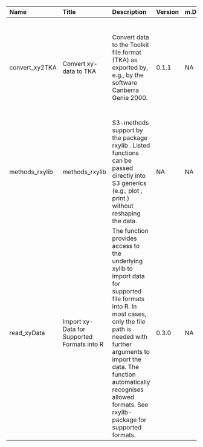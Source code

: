 

| Name           | Title                                       | Description                                                                                                                                                                                                                                                                                        | Version | m.Date | m.Time | Author                                                                                                                                                         | Citation                                                                                                                                                                                                                                                       |
|:---------------|:--------------------------------------------|:---------------------------------------------------------------------------------------------------------------------------------------------------------------------------------------------------------------------------------------------------------------------------------------------------|:--------|:-------|:-------|:---------------------------------------------------------------------------------------------------------------------------------------------------------------|:---------------------------------------------------------------------------------------------------------------------------------------------------------------------------------------------------------------------------------------------------------------|
| convert_xy2TKA | Convert xy-data to TKA                      | Convert data to the Toolkit file format (TKA) as exported by, e.g., by the software Canberra Genie 2000.                                                                                                                                                                                           | 0.1.1   | NA     | NA     | Sebastian Kreutzer, Institute of Geography, Universität Heidelberg, Germany -                                                                               | Kreutzer, S., 2024. convert_xy2TKA(): Convert xy-data to TKA. Function version 0.1.1. In: Kreutzer, S., Friedrich, J., 2024. rxylib: Import XY-Data into R . R package version 0.2.15.9000-1. https://r-lum.github.io/rxylib/                                  |
| methods_rxylib | methods_rxylib                              | S3-methods support by the package  rxylib . Listed functions can be passed directly into S3 generics (e.g.,  plot ,  print ) without reshaping the data.                                                                                                                                           | NA      | NA     | NA     | NA                                                                                                                                                             | NA                                                                                                                                                                                                                                                             |
| read_xyData    | Import xy-Data for Supported Formats into R | The function provides access to the underlying  xylib  to import data for supported file formats into R. In most cases, only the file path is needed with further arguments to import the data. The function automatically recognises allowed formats. See  rxylib-package  for supported formats. | 0.3.0   | NA     | NA     | Sebastian Kreutzer, Institute of Geography, Ruprecht-Karl-University of Heidelberg (Germany), Johannes Friedrich, -  University of Bayreuth (Germany) -  | Kreutzer, S., Friedrich, J., 2024. read_xyData(): Import xy-Data for Supported Formats into R. Function version 0.3.0. In: Kreutzer, S., Friedrich, J., 2024. rxylib: Import XY-Data into R . R package version 0.2.15.9000-1. https://r-lum.github.io/rxylib/ |

